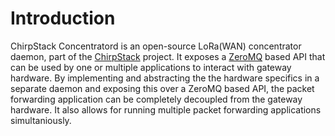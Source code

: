 # Introduction

ChirpStack Concentratord is an open-source LoRa(WAN) concentrator daemon, part
of the [ChirpStack](../index.md) project. It exposes a [ZeroMQ](https://zeromq.org/)
based API that can be used by one or multiple applications to interact with
gateway hardware. By implementing and abstracting the the hardware specifics
in a separate daemon and exposing this over a ZeroMQ based API, the packet
forwarding application can be completely decoupled from the gateway hardware.
It also allows for running multiple packet forwarding applications simultaniously.

